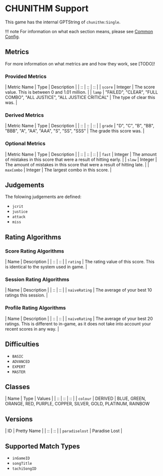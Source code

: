 # CHUNITHM Support

This game has the internal GPTString of `chunithm:Single`.

!!! note
	For information on what each section means, please see [Common Config](../common-config/index.md).

## Metrics

For more information on what metrics are and how they work, see [TODO]!

### Provided Metrics

| Metric Name | Type | Description |
| :: | :: | :: |
| `score` | Integer | The score value. This is between 0 and 1.01 million. |
| `lamp` | "FAILED", "CLEAR", "FULL COMBO", "ALL JUSTICE", "ALL JUSTICE CRITICAL" | The type of clear this was. |

### Derived Metrics

| Metric Name | Type | Description |
| :: | :: | :: |
| `grade` | "D", "C", "B", "BB", "BBB", "A", "AA", "AAA", "S", "SS", "SSS" | The grade this score was. |

### Optional Metrics

| Metric Name | Type | Description |
| :: | :: | :: |
| `fast` | Integer | The amount of mistakes in this score that were a result of hitting early. |
| `slow` | Integer | The amount of mistakes in this score that were a result of hitting late. |
| `maxCombo` | Integer | The largest combo in this score. |

## Judgements

The folowing judgements are defined:

- `jcrit`
- `justice`
- `attack`
- `miss`

## Rating Algorithms

### Score Rating Algorithms

| Name | Description |
| :: | :: |
| `rating` | The rating value of this score. This is identical to the system used in game. |

### Session Rating Algorithms

| Name | Description |
| :: | :: |
| `naiveRating` | The average of your best 10 ratings this session. |

### Profile Rating Algorithms

| Name | Description |
| :: | :: |
| `naiveRating` | The average of your best 20 ratings. This is different to in-game, as it does not take into account your recent scores in any way. |

## Difficulties

- `BASIC`
- `ADVANCED`
- `EXPERT`
- `MASTER`

## Classes

| Name | Type | Values |
| :: | :: | :: |
| `colour` | DERIVED | BLUE, GREEN, ORANGE, RED, PURPLE, COPPER, SILVER, GOLD, PLATINUM, RAINBOW

## Versions

| ID | Pretty Name |
| :: | :: |
| `paradiselost` | Paradise Lost |

## Supported Match Types

- `inGameID`
- `songTitle`
- `tachiSongID`